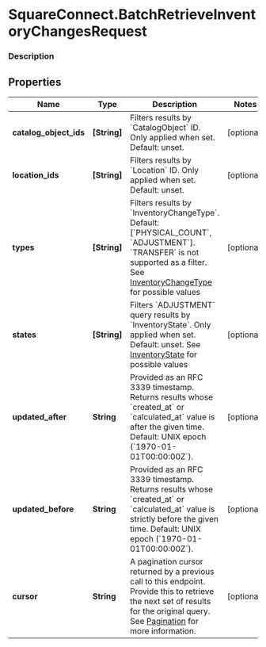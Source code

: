 # SquareConnect.BatchRetrieveInventoryChangesRequest

### Description



## Properties
Name | Type | Description | Notes
------------ | ------------- | ------------- | -------------
**catalog_object_ids** | **[String]** | Filters results by &#x60;CatalogObject&#x60; ID. Only applied when set. Default: unset. | [optional] 
**location_ids** | **[String]** | Filters results by &#x60;Location&#x60; ID. Only applied when set. Default: unset. | [optional] 
**types** | **[String]** | Filters results by &#x60;InventoryChangeType&#x60;. Default: [&#x60;PHYSICAL_COUNT&#x60;, &#x60;ADJUSTMENT&#x60;]. &#x60;TRANSFER&#x60; is not supported as a filter. See [InventoryChangeType](#type-inventorychangetype) for possible values | [optional] 
**states** | **[String]** | Filters &#x60;ADJUSTMENT&#x60; query results by &#x60;InventoryState&#x60;. Only applied when set. Default: unset. See [InventoryState](#type-inventorystate) for possible values | [optional] 
**updated_after** | **String** | Provided as an RFC 3339 timestamp. Returns results whose &#x60;created_at&#x60; or &#x60;calculated_at&#x60; value is after the given time. Default: UNIX epoch (&#x60;1970-01-01T00:00:00Z&#x60;). | [optional] 
**updated_before** | **String** | Provided as an RFC 3339 timestamp. Returns results whose &#x60;created_at&#x60; or &#x60;calculated_at&#x60; value is strictly before the given time. Default: UNIX epoch (&#x60;1970-01-01T00:00:00Z&#x60;). | [optional] 
**cursor** | **String** | A pagination cursor returned by a previous call to this endpoint. Provide this to retrieve the next set of results for the original query.  See [Pagination](https://developer.squareup.com/docs/basics/api101/pagination) for more information. | [optional] 



